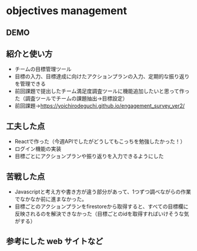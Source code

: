 # objectives management

## DEMO


## 紹介と使い方

  - チームの目標管理ツール
  - 目標の入力、目標達成に向けたアクションプランの入力、定期的な振り返りを管理できる
  - 前回課題で提出したチーム満足度調査ツールに機能追加したいと思って作った（調査ツールでチームの課題抽出→目標設定）
  - 前回課題→https://yoichirodeguchi.github.io/engagement_survey_ver2/

## 工夫した点

  - Reactで作った（今週APIでしたがどうしてもこっちを勉強したかった！）
  - ログイン機能の実装
  - 目標ごとにアクションプランや振り返りを入力できるようにした

## 苦戦した点

  - Javascriptと考え方や書き方が違う部分があって、1つずつ調べながらの作業でなかなか前に進まなかった。
  - 目標ごとのアクションプランをfirestoreから取得すると、すべての目標欄に反映されるのを解決できなかった（目標ごとのidを取得すればいけそうな気がする）

## 参考にした web サイトなど
